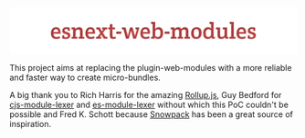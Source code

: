 ![logo](https://github.com/glromeo/codebite/blob/main/esnext-web-modules/logo.svg)

This project aims at replacing the plugin-web-modules with a more reliable and faster way to create micro-bundles.

A big thank you to Rich Harris for the amazing [Rollup.js](https://rollupjs.org), Guy Bedford for [cjs-module-lexer](https://github.com/guybedford/cjs-module-lexer)
and [es-module-lexer](https://github.com/guybedford/ed-module-lexer) without which this PoC couldn't be possible 
and Fred K. Schott because [Snowpack](https://www.snowpack.dev/) has been a great source of inspiration.

